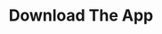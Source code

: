 ---
layout: download
lang: en
title: Download The App
download_text: If you are not redirected, click the appropriate link below.
permalink: /download
---